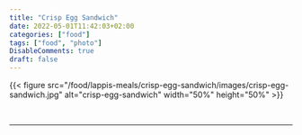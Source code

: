 ```yaml
---
title: "Crisp Egg Sandwich"
date: 2022-05-01T11:42:03+02:00
categories: ["food"]
tags: ["food", "photo"]
DisableComments: true
draft: false
---
```


{{< figure src="/food/lappis-meals/crisp-egg-sandwich/images/crisp-egg-sandwich.jpg" alt="crisp-egg-sandwich" width="50%" height="50%" >}}

<br>

---